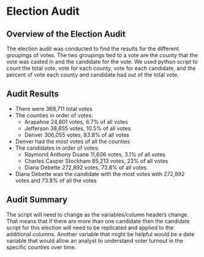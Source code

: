 # Election Audit

## Overview of the Election Audit
The election audit was conducted to find the results for the different groupings of votes. The two groupings tied to a vote are the county that the vote was casted in and the candidate for the vote. We used python script to count the total vote, vote for each county, vote for each candidate, and the percent of vote each county and candidate had out of the total vote. 

## Audit Results
* There were 369,711 total votes
* The counties in order of votes: 
  *  Arapahoe 24,801 votes, 6.7% of all votes
  *  Jefferson 38,855 votes, 10.5% of all votes
  *  Denver 306,055 votes, 83.8% of all votes
* Denver had the most votes of all the counties
* The candidates in order of votes:
  * Raymond Anthony Doane 11,606 votes, 3.1% of all votes
  * Charles Casper Stockham 85,213 votes, 23% of all votes
  * Diana Debette 272,892 votes, 73.8% of all votes
* Diana Debette was the candidate with the most votes with 272,892 votes and 73.8% of all the votes

## Audit Summary
The script will need to change as the variables/column headers change. That means that if there are more than one candidate then the candidate script for this election will need to be replicated and applied to the additional columns. Another variable that might be helpful would be a date variable that would allow an analyst to understand voter turnout in the specific counties over time. 
